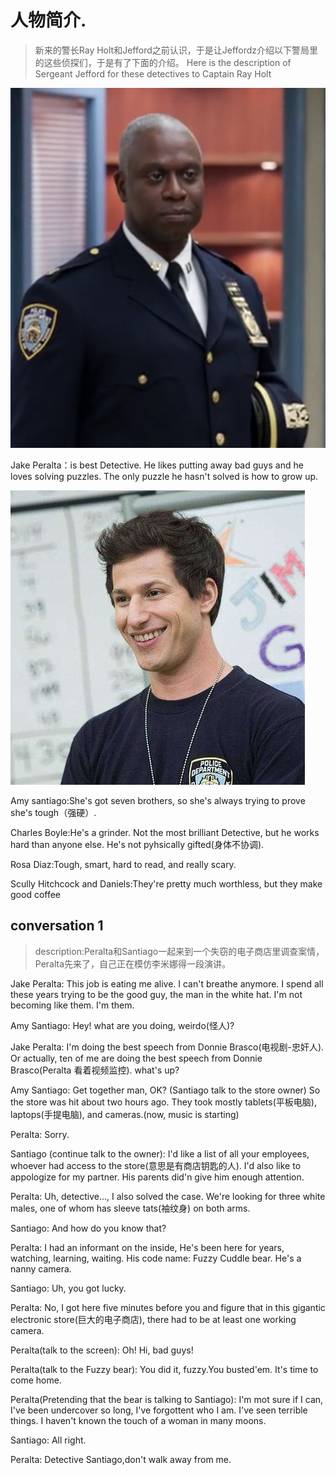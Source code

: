 # 人物简介.
>  新来的警长Ray Holt和Jefford之前认识，于是让Jeffordz介绍以下警局里的这些侦探们，于是有了下面的介绍。
Here is the description of Sergeant Jefford for these detectives to Captain Ray Holt

![Holt](./src/Holt.png)

Jake Peralta：is best Detective. He likes putting away bad guys and he loves solving puzzles. The only puzzle he hasn't solved is how to grow up.

![Holt](./src/Jake.jpeg)

Amy santiago:She's got seven brothers, so she's always trying to prove she's tough（强硬）.

Charles Boyle:He's a grinder. Not the most brilliant Detective, but he works hard than anyone else. He's not pyhsically gifted(身体不协调).

Rosa Diaz:Tough, smart, hard to read, and really scary.

Scully Hitchcock and Daniels:They're pretty much worthless, but they make good coffee

## conversation 1
>  description:Peralta和Santiago一起来到一个失窃的电子商店里调查案情，Peralta先来了，自己正在模仿李米娜得一段演讲。

Jake Peralta: This job is eating me alive. I can't breathe anymore. I spend all these years trying to be the good guy, the man in the white hat. I'm not becoming like them. I'm them.

Amy Santiago: Hey! what are you doing, weirdo(怪人)?

Jake Peralta: I'm doing the best speech from Donnie Brasco(电视剧-忠奸人). Or actually, ten of me are doing the best speech from Donnie Brasco(Peralta 看着视频监控). what's up?

Amy Santiago: Get together man, OK? (Santiago talk to the store owner) So the store was hit about two hours ago. They took mostly tablets(平板电脑), laptops(手提电脑), and cameras.(now, music is starting)

Peralta: Sorry.

Santiago (continue talk to the owner): I'd like a list of all your employees, whoever had access to the store(意思是有商店钥匙的人). I'd also like to appologize for my partner. His parents did'n give him enough attention.

Peralta: Uh, detective..., I also solved the case. We're looking for three white males, one of whom has sleeve tats(袖纹身) on both arms.

Santiago: And how do you know that?

Peralta: I had an informant on the inside, He's been here for years, watching, learning, waiting. His code name: Fuzzy Cuddle bear. He's a nanny camera.

Santiago: Uh, you got lucky.

Peralta: No, I got here five minutes before you and figure that in this gigantic electronic store(巨大的电子商店), there had to be at least one working camera.

Peralta(talk to the screen): Oh! Hi, bad guys!

Peralta(talk to the Fuzzy bear): You did it, fuzzy.You busted'em. It's time to come home.

Peralta(Pretending that the bear is talking to Santiago): I'm mot sure if I can, I've been undercover so long, I've forgottent who I am. I've seen terrible things. I haven't known the touch of a woman in many moons. 

Santiago: All right.

Peralta: Detective Santiago,don't walk away from me.
